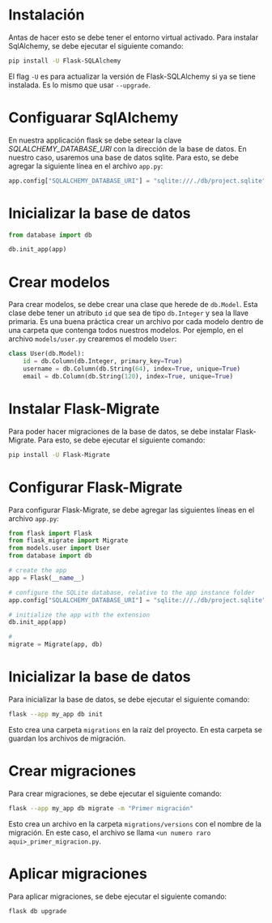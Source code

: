 # Instalación

Antas de hacer esto se debe tener el entorno virtual activado. Para instalar SqlAlchemy, se debe ejecutar el siguiente comando:

```bash
pip install -U Flask-SQLAlchemy
```

El flag `-U` es para actualizar la versión de Flask-SQLAlchemy si ya se tiene instalada. Es lo mismo que usar `--upgrade`.

# Configuarar SqlAlchemy

En nuestra applicación flask se debe setear la clave _SQLALCHEMY_DATABASE_URI_ con la dirección de la base de datos. En nuestro caso, usaremos una base de datos sqlite. Para esto, se debe agregar la siguiente línea en el archivo `app.py`:

```python
app.config["SQLALCHEMY_DATABASE_URI"] = "sqlite:///./db/project.sqlite"
```

# Inicializar la base de datos

```python
from database import db

db.init_app(app)
```

# Crear modelos

Para crear modelos, se debe crear una clase que herede de `db.Model`. Esta clase debe tener un atributo `id` que sea de tipo `db.Integer` y sea la llave primaria. Es una buena práctica crear un archivo por cada modelo dentro de una carpeta que contenga todos nuestros modelos. Por ejemplo, en el archivo `models/user.py` crearemos el modelo `User`:

```python
class User(db.Model):
    id = db.Column(db.Integer, primary_key=True)
    username = db.Column(db.String(64), index=True, unique=True)
    email = db.Column(db.String(120), index=True, unique=True)
```

# Instalar Flask-Migrate

Para poder hacer migraciones de la base de datos, se debe instalar Flask-Migrate. Para esto, se debe ejecutar el siguiente comando:

```bash
pip install -U Flask-Migrate
```

# Configurar Flask-Migrate

Para configurar Flask-Migrate, se debe agregar las siguientes líneas en el archivo `app.py`:

```python
from flask import Flask
from flask_migrate import Migrate
from models.user import User
from database import db

# create the app
app = Flask(__name__)

# configure the SQLite database, relative to the app instance folder
app.config["SQLALCHEMY_DATABASE_URI"] = "sqlite:///./db/project.sqlite"

# initialize the app with the extension
db.init_app(app)

#
migrate = Migrate(app, db)
```

# Inicializar la base de datos

Para inicializar la base de datos, se debe ejecutar el siguiente comando:

```bash
flask --app my_app db init
```

Esto crea una carpeta `migrations` en la raíz del proyecto. En esta carpeta se guardan los archivos de migración.

# Crear migraciones

Para crear migraciones, se debe ejecutar el siguiente comando:

```bash
flask --app my_app db migrate -m "Primer migración"
```

Esto crea un archivo en la carpeta `migrations/versions` con el nombre de la migración. En este caso, el archivo se llama `<un numero raro aqui>_primer_migracion.py`.

# Aplicar migraciones

Para aplicar migraciones, se debe ejecutar el siguiente comando:

```bash
flask db upgrade
```
